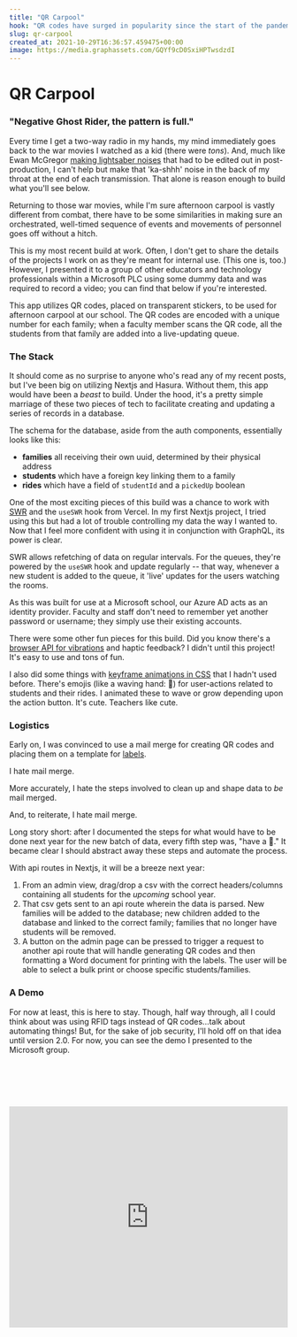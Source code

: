 ```yaml
---
title: "QR Carpool"
hook: "QR codes have surged in popularity since the start of the pandemic. As such, they've even made their way into our carpool system at work; gone are the days of shouting over radios...now, there's an 'app' for that."
slug: qr-carpool
created_at: 2021-10-29T16:36:57.459475+00:00
image: https://media.graphassets.com/GQYf9cD0SxiHPTwsdzdI
---
```


# QR Carpool

### "Negative Ghost Rider, the pattern is full."

Every time I get a two-way radio in my hands, my mind immediately goes back to the war movies I watched as a kid (there were _tons_). And, much like Ewan McGregor <a href="https://www.imdb.com/title/tt0120915/trivia/" target="_blank">making lightsaber noises</a> that had to be edited out in post-production, I can't help but make that 'ka-shhh' noise in the back of my throat at the end of each transmission. That alone is reason enough to build what you'll see below.

Returning to those war movies, while I'm sure afternoon carpool is vastly different from combat, there have to be some similarities in making sure an orchestrated, well-timed sequence of events and movements of personnel goes off without a hitch.

This is my most recent build at work. Often, I don't get to share the details of the projects I work on as they're meant for internal use. (This one is, too.) However, I presented it to a group of other educators and technology professionals within a Microsoft PLC using some dummy data and was required to record a video; you can find that below if you're interested.

This app utilizes QR codes, placed on transparent stickers, to be used for afternoon carpool at our school. The QR codes are encoded with a unique number for each family; when a faculty member scans the QR code, all the students from that family are added into a live-updating queue.

### The Stack

It should come as no surprise to anyone who's read any of my recent posts, but I've been big on utilizing Nextjs and Hasura. Without them, this app would have been a _beast_ to build. Under the hood, it's a pretty simple marriage of these two pieces of tech to facilitate creating and updating a series of records in a database.

The schema for the database, aside from the auth components, essentially looks like this:

- **families** all receiving their own uuid, determined by their physical address
- **students** which have a foreign key linking them to a family
- **rides** which have a field of `studentId` and a `pickedUp` boolean

One of the most exciting pieces of this build was a chance to work with <a href="https://swr.vercel.app/" target="_blank">SWR</a> and the `useSWR` hook from Vercel. In my first Nextjs project, I tried using this but had a lot of trouble controlling my data the way I wanted to. Now that I feel more confident with using it in conjunction with GraphQL, its power is clear.

SWR allows refetching of data on regular intervals. For the queues, they're powered by the `useSWR` hook and update regularly -- that way, whenever a new student is added to the queue, it 'live' updates for the users watching the rooms.

As this was built for use at a Microsoft school, our Azure AD acts as an identity provider. Faculty and staff don't need to remember yet another password or username; they simply use their existing accounts.

There were some other fun pieces for this build. Did you know there's a <a href="https://developer.mozilla.org/en-US/docs/Web/API/Vibration_API" target="_blank">browser API for vibrations</a> and haptic feedback? I didn't until this project! It's easy to use and tons of fun.

I also did some things with <a href="https://developer.mozilla.org/en-US/docs/Web/CSS/@keyframes" target="_blank">keyframe animations in CSS</a> that I hadn't used before. There's emojis (like a waving hand: 👋) for user-actions related to students and their rides. I animated these to wave or grow depending upon the action button. It's cute. Teachers like cute.

### Logistics

Early on, I was convinced to use a mail merge for creating QR codes and placing them on a template for <a href="https://www.avery.com/blank/labels/94107/gc-film?qty=1&gclid=Cj0KCQjwwY-LBhD6ARIsACvT72PUY4EqWWfihS1vlF_LAIfzgE66rFxf9XU4Je6EMT0j4XQe42rqQcEaAkmzEALw_wcB&gclsrc=aw.ds" target="_blank">labels</a>.

I hate mail merge.

More accurately, I hate the steps involved to clean up and shape data to _be_ mail merged.

And, to reiterate, I hate mail merge.

Long story short: after I documented the steps for what would have to be done next year for the new batch of data, every fifth step was, "have a 🍺." It became clear I should abstract away these steps and automate the process.

With api routes in Nextjs, it will be a breeze next year:

1. From an admin view, drag/drop a csv with the correct headers/columns containing all students for the _upcoming_ school year.
2. That csv gets sent to an api route wherein the data is parsed. New families will be added to the database; new children added to the database and linked to the correct family; families that no longer have students will be removed.
3. A button on the admin page can be pressed to trigger a request to another api route that will handle generating QR codes and then formatting a Word document for printing with the labels. The user will be able to select a bulk print or choose specific students/families.

### A Demo

For now at least, this is here to stay. Though, half way through, all I could think about was using RFID tags instead of QR codes...talk about automating things! But, for the sake of job security, I'll hold off on that idea until version 2.0. For now, you can see the demo I presented to the Microsoft group.

<iframe width="100%" height="400px" style="margin-top: 2vh" src="https://www.youtube.com/embed/-ISOqt7fnes" title="YouTube video player" frameborder="0" allow="accelerometer; autoplay; clipboard-write; encrypted-media; gyroscope; picture-in-picture" allowfullscreen></iframe>


